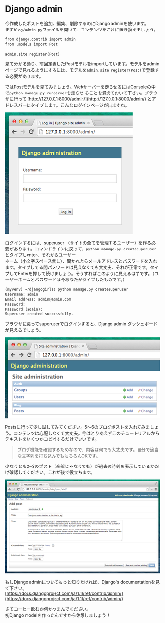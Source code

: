 # Django admin

今作成したポストを追加、編集、削除するのにDjango adminを使います。  
まず`blog/admin.py`ファイルを開いて、コンテンツをこれに置き換えましょう。

```
from django.contrib import admin
from .models import Post

admin.site.register(Post)
```

見て分かる通り、前回定義したPostモデルをimportしています。モデルをadminページで見れるようにするには、モデルを`admin.site.register(Post)`で登録する必要があります。

ではPostモデルを見てみましょう。Webサーバーを走らせるにはConsoleの中で`python manage.py runserver`を走らせ ることを覚えておいて下さい。ブラウザに行って  [http://127.0.0.1:8000/admin/](http://127.0.0.1:8000/admin/) とアドレスバーにタイプします。こんなログインページが出ますね。

![Login page](images/login_page2.png)

ログインするには、superuser （サイトの全てを管理するユーザー）を作る必要があります。コマンドラインに戻って、`python manage.py createsuperuser`とタイプしenter、それからユーザー  
ネーム（小文字スペース無し）、聞かれたらメールアドレスとパスワードを入れます。タイプしてる間パスワードは見えなくても大丈夫、それが正常です。タイプしてEnterを押して続けましょう。そうすればこのように見えるはずです。（ユーザーネームとパスワードは今あなたがタイプしたものです。）

```
(myvenv) ~/djangogirls$ python manage.py createsuperuser
Username: admin
Email address: admin@admin.com
Password:
Password (again):
Superuser created successfully.
```

ブラウザに戻ってsuperuserでログインすると、Django admin ダッシュボードが見えるでしょう。

![Django admin](images/django_admin3.png)

Postsに行って少し試してみてください。5～6のブログポストを入れてみましょう。コンテンツは心配しなくて大丈夫。今はとりあえずこのチュートリアルからテキストをいくつかコピペするだけでいいです。

> ブログ機能を確認するためなので、内容は何でも大丈夫です。自分で適当な文字列を打ち込んでももちろんOKです。

少なくとも2~3のポスト（全部じゃなくても）が過去の時刻を表示しているかだけ確認してください。これが後で役立ちます。

![Django admin](images/edit_post3.png)

もしDjango adminについてもっと知りたければ、Django's documentationを見て下さい。  
[https://docs.djangoproject.com/ja/1.11/ref/contrib/admin/](https://docs.djangoproject.com/ja/1.11/ref/contrib/admin/)

さてコーヒー飲むか何かつまんでください。  
初Django modelを作ったんですから休憩しましょう！
